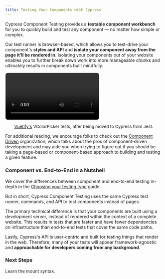 ```yaml
---
title: Testing Your Components with Cypress
---
```


<CtBetaAlert></CtBetaAlert>

Cypress Component Testing provides a **testable component workbench** for you to
quickly build and test any component — no matter how simple or complex.

<!-- TODO: Simple example of icons and percy -->
<!-- TODO: Complex, heavy with business domain -->

Our test runner is browser-based, which allows you to test-drive your
component's **styles and API** and **isolate your component away from the page
it'll be rendered in**. Isolating your components out of your website enables
you to further break down work into more manageable chunks and ultimately
results in components built mindfully.

<video loop="true" controls autoplay="true" style="border-radius: 8px; border: 1px solid #eaeaea;">
  <source src="/img/vuetify-color-picker-example.webm" type="video/webm">
</video>

<p style="font-size: 0.85rem; text-align: center;"><a href="https://vuetifyjs.com/en/components/color-pickers/">Vuetify's</a> VColorPicker tests, after being moved to Cypress from Jest.</p>

For additional reading, we encourage folks to check out the
[Component Driven](https://componentdriven.org) organization, which talks about
the pros of component-driven development and may aide you when trying to figure
out if you should be taking a page-based or component-based approach to building
and testing a given feature.

### Component vs. End-to-End in a Nutshell

We cover the differences between component and end-to-end testing in-depth in
the [Choosing your testing type]() guide.

But in short, Cypress Component Testing uses the same Cypress test runner,
commands, and API to test components instead of pages.

The primary technical difference is that your components are built using a
development server, instead of rendered within the context of a complete
website. This results in tests that are faster and have fewer dependencies on
infrastructure than end-to-end tests that cover the same code paths.

Lastly, Cypress's API is user-centric and built for testing things that render
in the web. Therefore, many of your tests will appear framework-agnostic and
**approachable for developers coming from any background**.

### Next Steps

Learn the mount syntax.
